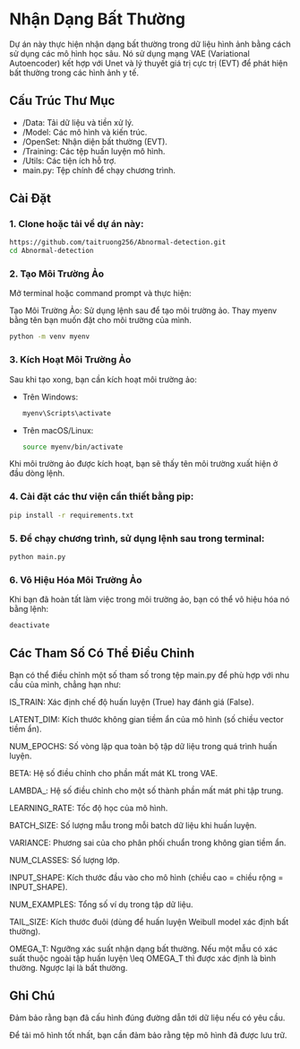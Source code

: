 # Nhận Dạng Bất Thường

Dự án này thực hiện nhận dạng bất thường trong dữ liệu hình ảnh bằng cách sử dụng các mô hình học sâu. Nó sử dụng mạng VAE (Variational Autoencoder) kết hợp với Unet và lý thuyết giá trị cực trị (EVT) để phát hiện bất thường trong các hình ảnh y tế.

## Cấu Trúc Thư Mục
- /Data: Tải dữ liệu và tiền xử lý.
- /Model: Các mô hình và kiến trúc.
- /OpenSet: Nhận diện bất thường (EVT).
- /Training: Các tệp huấn luyện mô hình.
- /Utils: Các tiện ích hỗ trợ.
- main.py: Tệp chính để chạy chương trình.

## Cài Đặt

### 1. Clone hoặc tải về dự án này:
```bash
https://github.com/taitruong256/Abnormal-detection.git 
cd Abnormal-detection
```

### 2. Tạo Môi Trường Ảo
Mở terminal hoặc command prompt và thực hiện:

Tạo Môi Trường Ảo: Sử dụng lệnh sau để tạo môi trường ảo. Thay myenv bằng tên bạn muốn đặt cho môi trường của mình.
```bash
python -m venv myenv
```

### 3. Kích Hoạt Môi Trường Ảo
Sau khi tạo xong, bạn cần kích hoạt môi trường ảo:

- Trên Windows:
    ```bash
    myenv\Scripts\activate
    ```
- Trên macOS/Linux:
    ```bash
    source myenv/bin/activate
    ```
Khi môi trường ảo được kích hoạt, bạn sẽ thấy tên môi trường xuất hiện ở đầu dòng lệnh.

### 4. Cài đặt các thư viện cần thiết bằng pip:
```bash
pip install -r requirements.txt
```
### 5. Để chạy chương trình, sử dụng lệnh sau trong terminal:
```bash
python main.py
```

### 6. Vô Hiệu Hóa Môi Trường Ảo
Khi bạn đã hoàn tất làm việc trong môi trường ảo, bạn có thể vô hiệu hóa nó bằng lệnh:
```bash
deactivate
```

## Các Tham Số Có Thể Điều Chỉnh
Bạn có thể điều chỉnh một số tham số trong tệp main.py để phù hợp với nhu cầu của mình, chẳng hạn như:

IS_TRAIN: Xác định chế độ huấn luyện (True) hay đánh giá (False).

LATENT_DIM: Kích thước không gian tiềm ẩn của mô hình (số chiều vector tiềm ẩn).

NUM_EPOCHS: Số vòng lặp qua toàn bộ tập dữ liệu trong quá trình huấn luyện.

BETA: Hệ số điều chỉnh cho phần mất mát KL trong VAE.

LAMBDA_: Hệ số điều chỉnh cho một số thành phần mất mát phi tập trung. 

LEARNING_RATE: Tốc độ học của mô hình.

BATCH_SIZE: Số lượng mẫu trong mỗi batch dữ liệu khi huấn luyện.

VARIANCE: Phương sai của cho phân phối chuẩn trong không gian tiềm ẩn.

NUM_CLASSES: Số lượng lớp. 

INPUT_SHAPE: Kích thước đầu vào cho mô hình (chiều cao = chiều rộng = INPUT_SHAPE).

NUM_EXAMPLES: Tổng số ví dụ trong tập dữ liệu.

TAIL_SIZE: Kích thước đuôi (dùng để huấn luyện Weibull model xác định bất thường).

OMEGA_T: Ngưỡng xác suất nhận dạng bất thường. Nếu một mẫu có xác suất thuộc ngoài tập huấn luyện \leq OMEGA_T thì được xác định là bình thường. Ngược lại là bất thường. 

## Ghi Chú
Đảm bảo rằng bạn đã cấu hình đúng đường dẫn tới dữ liệu nếu có yêu cầu.

Để tải mô hình tốt nhất, bạn cần đảm bảo rằng tệp mô hình đã được lưu trữ.





